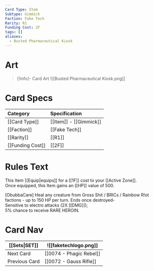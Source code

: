 ```yaml
---
Card Type: Item
Subtype: Gimmick
Faction: Fake Tech
Rarity: R1
Funding Cost: 2F
tags: []
aliases:
  - Busted Pharmaceutical Kiosk
---
```

# Art

> [!info]- Card Art
> ![[Busted Pharmaceutical Kiosk.png]]

# Card Specs

| Category | Specification| 
| :--- | :--- |
| [[Card Type]] | [[Item]] - [[Gimmick]] |  
| [[Faction]] | [[Fake Tech]] |  
| [[Rarity]] | [[R1]] |  
| [[Funding Cost]] | [[2F]] |  

# Rules Text  

This Item [[Equip|equips]] for a [[1F]] cost to your [[Active Zone]].   
Once equipped, this Item gains an [[HP]] value of 500.  

[ObubbaCare] Heal any creature from Gross Shit / BRICs / Rainbow R!ot factions - up to 150 HP per turn.
Ends once destroyed-   
Sensitive to electro attacks (2X [[DMG]]);  
5% chance to receive RARE HEROIN.  

# Card Nav

| [[Sets\|SET]]           | ![[faketechlogo.png]]          |
| ------------- | ------------------------------ |
| Next Card     | [[0074 - Phagic Rebel]] |
| Previous Card | [[0072 - Gauss Rifle]]         |


